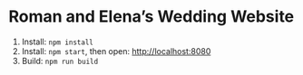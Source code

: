 # Roman and Elena’s Wedding Website

1. Install: `npm install`
2. Install: `npm start`, then open: <http://localhost:8080>
3. Build: `npm run build`